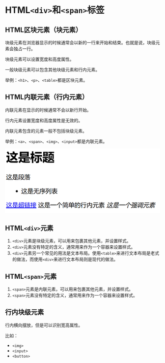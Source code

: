 # HTML`<div>`和`<span>`标签

## HTML区块元素（块元素）

块级元素在浏览器显示的时候通常会以新的一行来开始和结束。也就是说，块级元素会独占一行。

块级元素可以设置宽度和高度属性。

一般块级元素可以包含其他块级元素和行内元素。

举例：`<h1>`、`<p>`、`<table>`都是区块元素。

## HTML内联元素（行内元素）

内联元素在显示的时候通常不会以新行开始。

行内元素设置宽度和高度属性是无效的。

内联元素包含的元素一般不包括块级元素。

举例：`<a>`、`<span>`、`<img>`、`<input>`都是内联元素。

![alt text](image.png)

## HTML`<div>`元素

1. `<div>`元素是块级元素，可以用来包裹其他元素，并设置样式。
2. `<div>`元素没有特定的含义，通常用来作为一个容器来设置样式。
3. `<div>`元素另一个常见的用法是文本布局。使用`<table>`来进行文本布局是老式的做法，而使用`<div>`来进行文本布局则是现代的做法。

## HTML`<span>`元素

1. `<span>`元素是内联元素，可以用来包裹其他元素，并设置样式。
2. `<span>`元素没有特定的含义，通常用来作为一个容器来设置样式。

## 行内块级元素

行内横向摆放，但是可以识别宽高属性。

比如：

- `<img>`
- `<input>`
- `<button>`